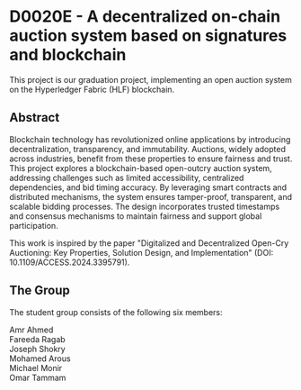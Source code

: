 # D0020E - A decentralized on-chain auction system based on signatures and blockchain

This project is our graduation project, implementing an open auction system on the Hyperledger Fabric (HLF) blockchain. 

## Abstract

Blockchain technology has revolutionized online applications by introducing decentralization, transparency, and immutability. Auctions, widely adopted across industries, benefit from these properties to ensure fairness and trust. This project explores a blockchain-based open-outcry auction system, addressing challenges such as limited accessibility, centralized dependencies, and bid timing accuracy. By leveraging smart contracts and distributed mechanisms, the system ensures tamper-proof, transparent, and scalable bidding processes. The design incorporates trusted timestamps and consensus mechanisms to maintain fairness and support global participation.

This work is inspired by the paper "Digitalized and Decentralized Open-Cry Auctioning: Key Properties, Solution Design, and Implementation" (DOI: 10.1109/ACCESS.2024.3395791).

## The Group
The student group consists of the following six members:

Amr Ahmed  \
Fareeda Ragab  \
Joseph Shokry  \
Mohamed Arous  \
Michael Monir  \
Omar Tammam  
